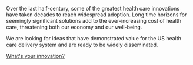 
Over the last half-century, some of the greatest health care innovations have taken decades to reach widespread adoption. Long time horizons for seemingly significant solutions add to the ever-increasing cost of health care, threatening both our economy and our well-being.

We are looking for ideas that have demonstrated value for the US health care delivery system and are ready to be widely disseminated.

<p class="h2 lead">
	<a href="{{gsheets.links.challenge-application.url}}" target="_blank">
		What's your innovation? <span class="glyphicon glyphicon-bullhorn"></span></a>
</p>